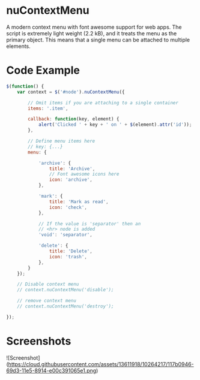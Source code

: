 # nuContextMenu
A modern context menu with font awesome support for web apps.
The script is extremely light weight (2.2 kB), and it treats the menu as the primary object.
This means that a single menu can be attached to multiple elements.


# Code Example
``` javascript
$(function() {
    var context = $('#node').nuContextMenu({

        // Omit items if you are attaching to a single container
        items: '.item',

        callback: function(key, element) {
            alert('Clicked ' + key + ' on ' + $(element).attr('id'));
        },

        // Define menu items here
        // key: {...}
        menu: {

            'archive': {
                title: 'Archive',
                // Font awesome icons here
                icon: 'archive',
            },

            'mark': {
                title: 'Mark as read',
                icon: 'check',
            },

            // If the value is 'separator' then an
            // <hr> node is added
            'void': 'separator',

            'delete': {
                title: 'Delete',
                icon: 'trash',
            },
        }
    });

    // Disable context menu
    // context.nuContextMenu('disable');

    // remove context menu
    // context.nuContextMenu('destroy');

});
```
# Screenshots
![Screenshot] (https://cloud.githubusercontent.com/assets/13611918/10264217/117b0946-69d3-11e5-8914-e00c391065e1.png)
